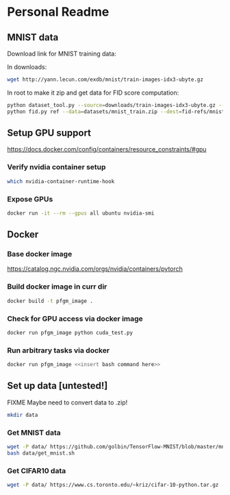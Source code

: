# Personal Readme

## MNIST data
Download link for MNIST training data: 

In downloads:
```bash
wget http://yann.lecun.com/exdb/mnist/train-images-idx3-ubyte.gz
```

In root to make it zip and get data for FID score computation:
```bash
python dataset_tool.py --source=downloads/train-images-idx3-ubyte.gz --dest=datasets/mnist_train.zip
python fid.py ref --data=datasets/mnist_train.zip --dest=fid-refs/mnist_train.zip.npz
```



## Setup GPU support
https://docs.docker.com/config/containers/resource_constraints/#gpu

### Verify nvidia container setup
```bash
which nvidia-container-runtime-hook
```


### Expose GPUs
```bash
docker run -it --rm --gpus all ubuntu nvidia-smi
```


## Docker
### Base docker image
https://catalog.ngc.nvidia.com/orgs/nvidia/containers/pytorch

### Build docker image in curr dir
```bash
docker build -t pfgm_image .
```

### Check for GPU access via docker image
```bash
docker run pfgm_image python cuda_test.py
```


### Run arbitrary tasks via docker
```bash
docker run pfgm_image <<insert bash command here>>
```


## Set up data [untested!]
FIXME Maybe need to convert data to .zip!

```bash
mkdir data
```

### Get MNIST data
```bash
wget -P data/ https://github.com/golbin/TensorFlow-MNIST/blob/master/mnist/data/train-images-idx3-ubyte.gz
bash data/get_mnist.sh
```

### Get CIFAR10 data
```bash
wget -P data/ https://www.cs.toronto.edu/~kriz/cifar-10-python.tar.gz
```
